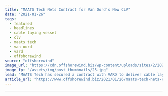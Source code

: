 ```yaml
---
title: "MAATS Tech Nets Contract for Van Oord’s New CLV"
date: "2021-01-26"
tags: 
  - featured
  - headlines
  - cable laying vessel
  - clv
  - maats tech
  - van oord
  - vard
  - offshorewind
source: "offshorewind"
image_url: "https://cdn.offshorewind.biz/wp-content/uploads/sites/2/2021/01/26122012/Van-Oord_CLV.jpg"
image_fp: "/assets/img/post_thumbnails/25.jpg"
lead: "MAATS Tech has secured a contract with VARD to deliver cable lay equipment for"
article_url: "https://www.offshorewind.biz/2021/01/26/maats-tech-nets-contract-for-van-oords-new-clv/"
---
```


---
